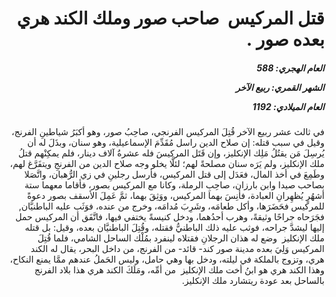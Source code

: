 <h1 dir="rtl">قتل المركيس  صاحب صور وملك الكند هري بعده صور .</h1>

<h5 dir="rtl">العام الهجري:  588

الشهر القمري: ربيع الآخر

العام الميلادي: 1192</h5>

<p dir="rtl">في ثالث عشر ربيع الآخر قُتِلَ المركيس الفرنجي، صاحِبُ صور، وهو أكبَرُ شياطينِ الفرنج، وقيل في سبب قتله: إن صلاح الدين راسل مُقَدِّمَ الإسماعيلية، وهو سنان، وبذَلَ له أن يُرسِلَ مَن يقتُلُ مَلِك الإنكليز، وإن قَتَل المركيسَ فله عشرةُ آلاف دينار، فلم يمكِنْهم قتلُ ملك الإنكليز، ولم يَرَه سنان مصلحةً لهم؛ لئلَّا يخلو وجه صلاح الدين من الفرنجِ ويتفَرَّغ لهم، وطَمِعَ في أخذ المال، فعَدَل إلى قتل المركيس، فأرسل رجلينِ في زي الرُّهبان، واتَّصَلا بصاحب صيدا وابن بارزان، صاحِبِ الرملة، وكانا مع المركيس بصور، فأقاما معهما ستة أشهُرٍ يُظهِرانِ العبادة، فأنِسَ بهما المركيس، ووَثِقَ بهما، ثمَّ عَمِلَ الأسقف بصور دعوةً للمركيس فحَضَرَها، وأكل طعامَه، وشَرِبَ مُدامَه، وخرج من عنده، فوَثَب عليه الباطنيَّان, فجَرَحاه جراحًا وثيقةً، وهرب أحدُهما، ودخل كنيسةً يختفي فيها، فاتَّفَق أن المركيس حمل إليها ليشدَّ جراحه، فوثب عليه ذلك الباطنيُّ فقتله، وقُتِلَ الباطنيَّان بعده، وقيل: بل قتله ملك الإنكليز  وضع له هذان الرجلانِ فقتلاه لينفرد بمُلْك الساحل الشامي، فلما قُتِلَ المركيس وَلِيَ بعده مدينة صور كند- قائد- من الفرنج، من داخل البحر، يقال له الكند هري، وتزوج بالملكة في ليلته، ودخل بها وهي حامل، وليس الحَملُ عندهم ممَّا يمنع النكاح، وهذا الكند هري هو ابنُ أخت ملك الإنكليز  من أمِّه، ومَلَكَ الكند هري هذا بلاد الفرنج بالساحل بعد عودة ريتشارد ملك الإنكليز.</p></br>
